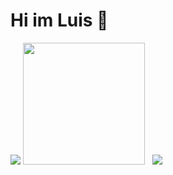 # Hi im Luis 👋

<div>
  <img class="img" src="https://github-readme-stats.vercel.app/api?username=larveyofficial&show_icons=true&theme=catppuccin_latte&hide=stars&show=prs_merged&rank_icon=github" />
  <a href="https://discord.com/users/245653078794174465"><img style="height: 195px;" src="https://lanyard-profile-readme.vercel.app/api/245653078794174465" /></a>
  &nbsp;
  <img class="img" src="https://github-readme-stats.vercel.app/api/wakatime?username=larvey" />
  
</div>
